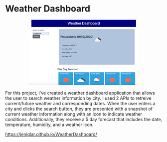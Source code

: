 # Weather Dashboard

<p align="center">
<img width ="70%" src="weather.png" alt="Weather Dashboard">
</>


For this project, I've created a weather dashboard application that allows the user to search weather information by city. I used 2 APIs to retreive current/future weather and corresponding dates. When the user enters a city and clicks the search button, they are presented with a snapshot of current weather information along with an icon to indicate weather conditions. Additionally, they receive a 5 day forecast that includes the date, temperature, humidity, and a weather icon.


https://jeniglar.github.io/WeatherDashboard/
